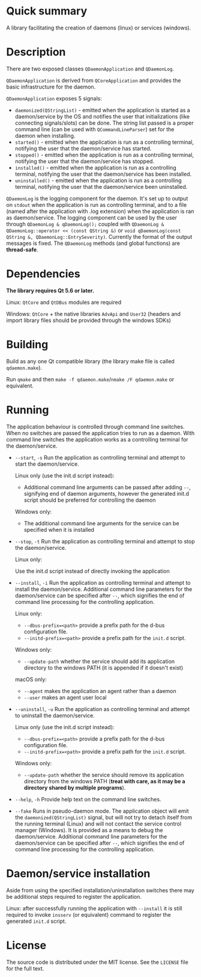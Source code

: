 # Quick summary #
A library facilitating the creation of daemons (linux) or services (windows).

# Description #

There are two exposed classes `QDaemonApplication` and `QDaemonLog`.

`QDaemonApplication` is derived from `QCoreApplication` and provides the basic infrastructure for the daemon.

`QDaemonApplication` exposes 5 signals:

* `daemonized(QStringList)` - emitted when the application is started as a daemon/service by the OS and notifies the user that initializations (like connecting signals/slots) can be done. The string list passed is a proper command line (can be used with `QCommandLineParser`) set for the daemon when installing.
* `started()` - emitted when the application is run as a controlling terminal, notifying the user that the daemon/service has started.
* `stopped()` - emitted when the application is run as a controlling terminal, notifying the user that the daemon/service has stopped.
* `installed()` - emitted when the application is run as a controlling terminal, notifying the user that the daemon/service has been installed.
* `uninstalled()` - emitted when the application is run as a controlling terminal, notifying the user that the daemon/service been uninstalled.

`QDaemonLog` is the logging component for the daemon. It's set up to output on `stdout` when the application is run as controlling terminal, and to a file (named after the application with .log extension) when the application is ran as daemon/service.
The logging component can be used by the user through `QDaemonLog & qDaemonLog();` coupled with `QDaemonLog & QDaemonLog::operator << (const QString &)` or `void qDaemonLog(const QString &, QDaemonLog::EntrySeverity)`. Currently the format of the output messages is fixed.
The `QDaemonLog` methods (and global functions) are **thread-safe**.

# Dependencies #

**The library requires Qt 5.6 or later.**

Linux: `QtCore` and `QtDBus` modules are required

Windows: `QtCore` + the native libraries `AdvApi` and `User32` (headers and import library files should be provided through the windows SDKs)

# Building #

Build as any one Qt compatible library (the library make file is called `qdaemon.make`).

Run `qmake` and then `make -f qdaemon.make`/`nmake /F qdaemon.make` or equivalent.

# Running #

The application behaviour is controlled through command line switches. When no switches are passed the application tries to run as a daemon. With command line switches the application works as a controlling terminal for the daemon/service.

* `--start`, `-s` Run the application as controlling terminal and attempt to start the daemon/service.

    Linux only (use the init.d script instead):

    * Additional command line arguments can be passed after adding `--`, signifying end of daemon arguments, however the generated init.d script should be preferred for controlling the daemon

    Windows only:

    * The additional command line arguments for the service can be specified when it is installed

* `--stop`, `-t` Run the application as controlling terminal and attempt to stop the daemon/service.

    Linux only:

    Use the init.d script instead of directly invoking the application

* `--install`, `-i` Run the application as controlling terminal and attempt to install the daemon/service. Additional command line parameters for the daemon/service can be specified after `--`, which signifies the end of command line processing for the controlling application.

    Linux only:

    * `--dbus-prefix=<path>` provide a prefix path for the d-bus configuration file.
    * `--initd-prefix=<path>` provide a prefix path for the `init.d` script.

    Windows only:

    * `--update-path` whether the service should add its application directory to the windows PATH (it is appended if it doesn't exist)

    macOS only:

    * `--agent` makes the application an agent rather than a daemon
    * `--user` makes an agent user local

* `--uninstall`, `-u` Run the application as controlling terminal and attempt to uninstall the daemon/service.

    Linux only (use the init.d script instead):

    * `--dbus-prefix=<path>` provide a prefix path for the d-bus configuration file.
    * `--initd-prefix=<path>` provide a prefix path for the `init.d` script.

    Windows only:

    * `--update-path` whether the service should remove its application directory from the windows PATH (**treat with care, as it may be a directory shared by multiple programs**).

* `--help`, `-h` Provide help text on the command line switches.
* `--fake` Runs in pseudo-daemon mode. The application object will emit the `daemonized(QStringList)` signal, but will not try to detach itself from the running terminal (Linux) and will not contact the service control manager (Windows). It is provided as a means to debug the daemon/service. Additional command line parameters for the daemon/service can be specified after `--`, which signifies the end of command line processing for the controlling application.

# Daemon/service installation #

Aside from using the specified installation/uninstallation switches there may be additional steps required to register the application.

Linux: after successfully running the application with `--install` it is still required to invoke `insserv` (or equivalent) command to register the generated `init.d` script.

# License #

The source code is distributed under the MIT license. See the `LICENSE` file for the full text.
